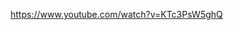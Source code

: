 https://www.youtube.com/watch?v=KTc3PsW5ghQ

<!---
SimonBaum/SimonBaum is a ✨ special ✨ repository because its `README.md` (this file) appears on your GitHub profile.
You can click the Preview link to take a look at your changes.
--->
